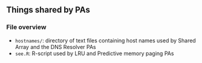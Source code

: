 ## Things shared by PAs

### File overview
- `hostnames/`: directory of text files containing host names used by Shared Array and the DNS Resolver PAs
- `see.R`: R-script used by LRU and Predictive memory paging PAs
